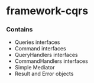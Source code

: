 # framework-cqrs


### Contains

* Queries interfaces
* Command interfaces
* QueryHandlers interfaces
* CommandHandlers interfaces
* Simple Mediator
* Result and Error objects

